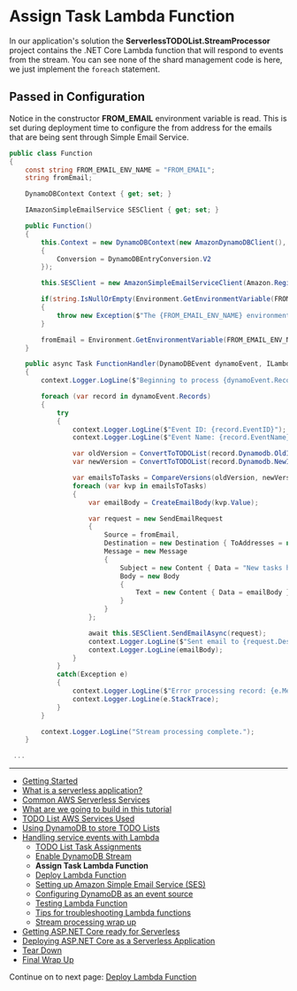 # Assign Task Lambda Function

In our application's solution the **ServerlessTODOList.StreamProcessor** project contains the .NET Core Lambda function that will respond to events from the stream.
You can see none of the shard management code is here, we just implement the `foreach` statement.

## Passed in Configuration
Notice in the constructor **FROM_EMAIL** environment variable is read. This is set during deployment time
to configure the from address for the emails that are being sent through Simple Email Service.

```csharp
public class Function
{
    const string FROM_EMAIL_ENV_NAME = "FROM_EMAIL";
    string fromEmail;

    DynamoDBContext Context { get; set; }

    IAmazonSimpleEmailService SESClient { get; set; }

    public Function()
    {
        this.Context = new DynamoDBContext(new AmazonDynamoDBClient(), new DynamoDBContextConfig
        {
            Conversion = DynamoDBEntryConversion.V2
        });

        this.SESClient = new AmazonSimpleEmailServiceClient(Amazon.RegionEndpoint.USEast1);

        if(string.IsNullOrEmpty(Environment.GetEnvironmentVariable(FROM_EMAIL_ENV_NAME)))
        {
            throw new Exception($"The {FROM_EMAIL_ENV_NAME} environment variable to the email address that will be the from address for the emails.");
        }

        fromEmail = Environment.GetEnvironmentVariable(FROM_EMAIL_ENV_NAME);
    }

    public async Task FunctionHandler(DynamoDBEvent dynamoEvent, ILambdaContext context)
    {
        context.Logger.LogLine($"Beginning to process {dynamoEvent.Records.Count} records...");

        foreach (var record in dynamoEvent.Records)
        {
            try
            {
                context.Logger.LogLine($"Event ID: {record.EventID}");
                context.Logger.LogLine($"Event Name: {record.EventName}");

                var oldVersion = ConvertToTODOList(record.Dynamodb.OldImage);
                var newVersion = ConvertToTODOList(record.Dynamodb.NewImage);

                var emailsToTasks = CompareVersions(oldVersion, newVersion);
                foreach (var kvp in emailsToTasks)
                {
                    var emailBody = CreateEmailBody(kvp.Value);

                    var request = new SendEmailRequest
                    {
                        Source = fromEmail,
                        Destination = new Destination { ToAddresses = new List<string> { kvp.Key } },
                        Message = new Message
                        {
                            Subject = new Content { Data = "New tasks have been assigned to you." },
                            Body = new Body
                            {
                                Text = new Content { Data = emailBody }
                            }
                        }
                    };

                    await this.SESClient.SendEmailAsync(request);
                    context.Logger.LogLine($"Sent email to {request.Destination.ToAddresses[0]} from {request.Source}");
                    context.Logger.LogLine(emailBody);
                }
            }
            catch(Exception e)
            {
                context.Logger.LogLine($"Error processing record: {e.Message}");
                context.Logger.LogLine(e.StackTrace);
            }
        }

        context.Logger.LogLine("Stream processing complete.");
    }

 ...

```

<!-- Generated Navigation -->
---

* [Getting Started](../GettingStarted.md)
* [What is a serverless application?](../WhatIsServerless.md)
* [Common AWS Serverless Services](../CommonServerlessServices.md)
* [What are we going to build in this tutorial](../WhatAreWeBuilding.md)
* [TODO List AWS Services Used](../TODOListServices.md)
* [Using DynamoDB to store TODO Lists](../DynamoDBModule/WhatIsDynamoDB.md)
* [Handling service events with Lambda](../StreamProcessing/ServiceEvents.md)
  * [TODO List Task Assignments](../StreamProcessing/TODOTaskListAssignment.md)
  * [Enable DynamoDB Stream](../StreamProcessing/EnableDynamoDBStream.md)
  * **Assign Task Lambda Function**
  * [Deploy Lambda Function](../StreamProcessing/DeployLambdaFunction.md)
  * [Setting up Amazon Simple Email Service (SES)](../StreamProcessing/SettingUpSES.md)
  * [Configuring DynamoDB as an event source](../StreamProcessing/ConfigureLambdaEventSource.md)
  * [Testing Lambda Function](../StreamProcessing/TestingLambdaFunction.md)
  * [Tips for troubleshooting Lambda functions](../StreamProcessing/TroubleshootingLambda.md)
  * [Stream processing wrap up](../StreamProcessing/StreamProcessingWrapup.md)
* [Getting ASP.NET Core ready for Serverless](../ASP.NETCoreFrontend/TheFrontend.md)
* [Deploying ASP.NET Core as a Serverless Application](../DeployingFrontend/DeployingFrontend.md)
* [Tear Down](../TearDown.md)
* [Final Wrap Up](../FinalWrapup.md)

Continue on to next page: [Deploy Lambda Function](../StreamProcessing/DeployLambdaFunction.md)

